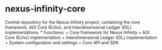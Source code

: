 # nexus-infinity-core
Central repository for the Nexus Infinity project, containing the core framework, AGI Core (Echo), and Interdimensional Ledger (IDL) implementations. * Functions: + Core framework for Nexus Infinity + AGI Core (Echo) implementation + Interdimensional Ledger (IDL) implementation + System configuration and settings + Core API and SDK
